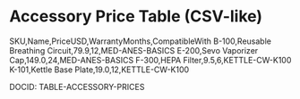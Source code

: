 # Accessory Price Table (CSV-like)
SKU,Name,PriceUSD,WarrantyMonths,CompatibleWith
B-100,Reusable Breathing Circuit,79.9,12,MED-ANES-BASICS
E-200,Sevo Vaporizer Cap,149.0,24,MED-ANES-BASICS
F-300,HEPA Filter,9.5,6,KETTLE-CW-K100
K-101,Kettle Base Plate,19.0,12,KETTLE-CW-K100

DOCID: TABLE-ACCESSORY-PRICES
